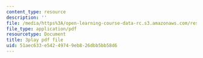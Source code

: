 ```yaml
---
content_type: resource
description: ''
file: /media/https%3A/open-learning-course-data-rc.s3.amazonaws.com/res-18-007-calculus-revisited-multivariable-calculus-fall-2011/51aec633e54249749eb826dbb5bb58d6_CxUEyN4exSg.pdf
file_type: application/pdf
resourcetype: Document
title: 3play pdf file
uid: 51aec633-e542-4974-9eb8-26dbb5bb58d6
---
```

